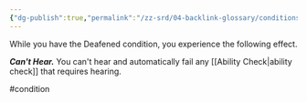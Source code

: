 ```yaml
---
{"dg-publish":true,"permalink":"/zz-srd/04-backlink-glossary/conditions/deafened/"}
---
```


While you have the Deafened condition, you experience the following effect.

***Can't Hear.*** You can't hear and automatically fail any [[Ability Check\|ability check]] that requires hearing.

#condition